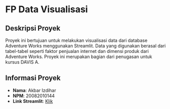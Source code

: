 # FP Data Visualisasi

## Deskripsi Proyek
Proyek ini bertujuan untuk melakukan visualisasi data dari database Adventure Works menggunakan Streamlit. Data yang digunakan berasal dari tabel-tabel seperti faktor penjualan internet dan dimensi produk dari Adventure Works. Proyek ini merupakan bagian dari penugasan untuk kursus DAVIS A.

## Informasi Proyek
- **Nama**: Akbar Izdihar
- **NPM**: 20082010144
- **Link Streamlit**: <a href="https://davisuas.streamlit.app/">Klik</a>


